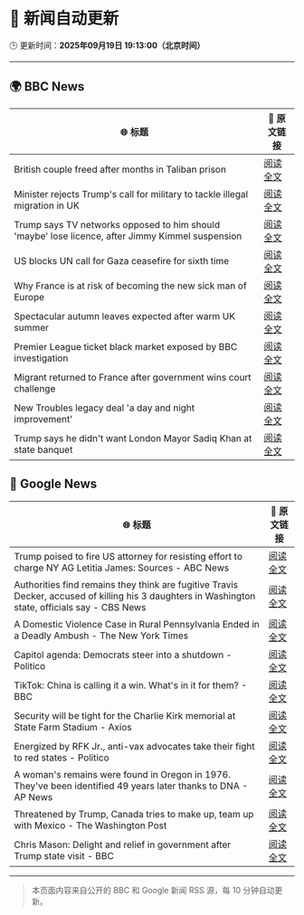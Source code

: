 # 🧠 新闻自动更新

🕒 更新时间：**2025年09月19日 19:13:00（北京时间）**

---

## 🌍 BBC News

| 🌐 标题 | 🔗 原文链接 |
|--------|-------------|
| British couple freed after months in Taliban prison | [阅读全文](https://www.bbc.com/news/articles/c0q7l8ewj0wo?at_medium=RSS&at_campaign=rss) |
| Minister rejects Trump's call for military to tackle illegal migration in UK | [阅读全文](https://www.bbc.com/news/articles/c04qre9l0v3o?at_medium=RSS&at_campaign=rss) |
| Trump says TV networks opposed to him should 'maybe' lose licence, after Jimmy Kimmel suspension | [阅读全文](https://www.bbc.com/news/articles/cr4qe0rz2zvo?at_medium=RSS&at_campaign=rss) |
| US blocks UN call for Gaza ceasefire for sixth time | [阅读全文](https://www.bbc.com/news/articles/ce3yj41083no?at_medium=RSS&at_campaign=rss) |
| Why France is at risk of becoming the new sick man of Europe | [阅读全文](https://www.bbc.com/news/articles/cvg9n6vr2eyo?at_medium=RSS&at_campaign=rss) |
| Spectacular autumn leaves expected after warm UK summer | [阅读全文](https://www.bbc.com/weather/articles/c5yvd830p37o?at_medium=RSS&at_campaign=rss) |
| Premier League ticket black market exposed by BBC investigation | [阅读全文](https://www.bbc.com/sport/articles/cwy9dlqxx2ro?at_medium=RSS&at_campaign=rss) |
| Migrant returned to France after government wins court challenge | [阅读全文](https://www.bbc.com/news/articles/cx273vnkjpmo?at_medium=RSS&at_campaign=rss) |
| New Troubles legacy deal 'a day and night improvement' | [阅读全文](https://www.bbc.com/news/articles/ckged550k76o?at_medium=RSS&at_campaign=rss) |
| Trump says he didn't want London Mayor Sadiq Khan at state banquet | [阅读全文](https://www.bbc.com/news/articles/cwyl01x9pllo?at_medium=RSS&at_campaign=rss) |

## 📰 Google News

| 🌐 标题 | 🔗 原文链接 |
|--------|-------------|
| Trump poised to fire US attorney for resisting effort to charge NY AG Letitia James: Sources - ABC News | [阅读全文](https://news.google.com/rss/articles/CBMinwFBVV95cUxNYjFUR0ZpakhnRHFmcF9RX0p6YWFGQlQtMWR0UXpUeVNXUE02SUtrVXZFbVBiaTJET092Rnp3Z3JsM2kyQ2M2REN3bHdDVnN5Nkl3Tm4xNXZpU1BFRkE5VVRQUC14U3l5OEU5WGstSHNrS2YxdGdDN29SaEtJaXZ2d3B3M2ZkLTBDRWJvZTZ6dndxT2xLR2dlOE9MVm5yUjDSAaQBQVVfeXFMUG9NdzFNdlhNQTg1VVk2b2JOSmxyOXIwdjJVRVo5dHVvTDk1V3N5dGhONGxIdElJSWhBQm9XM1R1bUVCNm9VMnZpbWttc0tNaV9DLXcwekJMMVNjZFhRSlZKdUVKaGpfLWJNLWowOGhOYVpoTmlOeFJtWnNqTkU4Wldhc1JXVnNHOVpudWxLWThCY29Ra2pFa2tzZmhaU3c2Y3BFRks?oc=5) |
| Authorities find remains they think are fugitive Travis Decker, accused of killing his 3 daughters in Washington state, officials say - CBS News | [阅读全文](https://news.google.com/rss/articles/CBMimAFBVV95cUxQZGIzR0xRMDZ6WDdRLTIxZTdLTWtjRUFpTE1oR2lKdFpiMTRJN2FoMld2ZjdXdnRqZWJEWW9ncmRrYzlmUDhHT0hIV01vUnJ0empNbHBfZ2w4RUp5YkJ5MGhxaTZ2Z0duQ0R6NEpoSkpLa0U2b2t4Q2NEYnJERjRBSjdBNUcwRVoyOERYYVJKVFk4aGh3c0JOUNIBngFBVV95cUxQTjFZa3ZxZzM3R25oRlJmOW91MU01emc1bThWejk2b1RBRlY3V3ZoYnBzREEwRzZtUFY1UWgzWDFpVlo2aUlXcEROVi1uSnMxZGxxdlRzQlhPUXhXbmNPODZ0cGJraEpYelVYaUJKbVk4MXBwZHZ3YmpaQjlTRnplQ1ZpOEQ1czRtcUg1QVRtRldZSHpMNnJsVDBuZVVWUQ?oc=5) |
| A Domestic Violence Case in Rural Pennsylvania Ended in a Deadly Ambush - The New York Times | [阅读全文](https://news.google.com/rss/articles/CBMihgFBVV95cUxPQkN1UWx4YzlOaHBxNmtNeUtHTTRDYVJ5UzFycXRkVnNicHZwNUYxVXhGUndraVljUUlPdmdFZkN5N2lLQ0RtUW9XR0ZTMzEtOGtjdHVSa09yMEtXQXMyakJ6TlowVE5kM3FpaTFPRE9VS2pGazA5enRpRW1DdkUwZElLMHlkQQ?oc=5) |
| Capitol agenda: Democrats steer into a shutdown - Politico | [阅读全文](https://news.google.com/rss/articles/CBMizgFBVV95cUxOTFpiTUlrcVBBNFhKaXc1RjJGcS01S1dUVzFKOWp1NWVZTHFKMXZEWXM2aWJhQkxianFnbnRQZnZrTFdySHVZdDM5Z3V0V0dfT3UzZVFBRHhZd0syQTcxZ19lNXJDMmNCRjMwTzFWWW1IVWZhTUZOTy1KZ1M5MmNlM1dvMnlrRzJ5SmRqbV9fT2Y1VElMOG1nX0JkVzRSZExkNHVfUjJmUDJoQ3VoTTFHUkZfd004YW16RXVxQzNTajBoUXdMSUZSNF9JaU9lZw?oc=5) |
| TikTok: China is calling it a win. What's in it for them? - BBC | [阅读全文](https://news.google.com/rss/articles/CBMiWkFVX3lxTE1TRk1tcncyWFhkT0tSeUNPUEEyM0ZIbk41NFM4REJOZjNNcnZjQlZIUl9oQjNrNGQ1Nmg1MVRXTHVNTXNocHk2M1c1Sk5ualZ0bGtzc05iZ2FfUdIBX0FVX3lxTE1WN25mYTQ4akFlSUwzOFI3MXpBTkFMcmRWeWxUYmlPTmlwNDN1cXkwQU1aWWNWdkVrS1dpVHFlbFYxM0g3TkU4LXVRUDdvRUpaTGlFMXdqWXlIR3BrU0I0?oc=5) |
| Security will be tight for the Charlie Kirk memorial at State Farm Stadium - Axios | [阅读全文](https://news.google.com/rss/articles/CBMipwFBVV95cUxNMV95bG93N0hUUUlUWUNWaERIanVmVWQ4SzlTNkJLMGZ0R3F0ZVl6SVp0ZFVFVVRFT0dEb3d6US1EcURSTC1vNnM1SGZ4akZvNnk1LXotdzl1bHRLbWNnYUMzZzJLenM4V1N0dVd0M1VTZzA0TlFEZUNsZ1ZmbW5hekVoSEtvamNVYmRfTEJRMVJ4OU1acXJGNFRna2FLc21nTWt3SllzSQ?oc=5) |
| Energized by RFK Jr., anti-vax advocates take their fight to red states - Politico | [阅读全文](https://news.google.com/rss/articles/CBMiigFBVV95cUxQY1VJR1BJMnRyTjhrLTNVN0JNSFpOTUtVbnFMSVNPR25yVmhmVVdyVjFlWmQybW1fVVY1dlpfb296VmxIMWgxcHRLSk51YVBITU1WNldRQVN2cVZkUGxhTllJYlMxQWU3TzRrUFkzU1QzSzV2ZlN6Wm00a2E2d1BaS3oxZDJhMUJ4T2c?oc=5) |
| A woman's remains were found in Oregon in 1976. They've been identified 49 years later thanks to DNA - AP News | [阅读全文](https://news.google.com/rss/articles/CBMioAFBVV95cUxNOTgxZVk4Qy1jTjRWWG5ldlhZR2FYVU9WTllHRVdXN1VKVGN0UDJab1hMRmR0NU9Pc1FLLURyZU45TXZhT3VFcTlTMW85MmVTYlVnNXFIQW5jSkNnZ09qZ0d5ZFhMX1EzODhpV0ZkQzRDWXRGMXQxRWtycFdnMk1UYXpYWGlJNlpya3Z4TDNHSVdFQ0ktd3ZzWFowbUJJMFhX?oc=5) |
| Threatened by Trump, Canada tries to make up, team up with Mexico - The Washington Post | [阅读全文](https://news.google.com/rss/articles/CBMilgFBVV95cUxQMGZkLXI5bUtIZ3RNWDNnV1RjMUlwSGhKaGRvd3RqWVg5NnlvRnc4Nm5nWGpXRG1aZk5aSEc5VmdBOEhxZkdwMkhOSU12Tnk2NmFSdFhmNEFtUnZPbUFzUUxOQU5YWGx1dmJBVXVfemxyOElQbEpNQ1RXNXNRbDFXQjd6eEV5SmFET1ZTVTI4X0FsaTN0YVE?oc=5) |
| Chris Mason: Delight and relief in government after Trump state visit - BBC | [阅读全文](https://news.google.com/rss/articles/CBMiWkFVX3lxTE1sd05lYldpSjZyczVwbzJzSGFkNEtQYnphaF9JT0tJWFk2TWVKbUE4UHR5bHF5VUtWdXhLMW1EdDlsaEtlZ25fZG9qQ0E2dDlVVFRaUXZpT19mQdIBX0FVX3lxTFBYX09SNmoxVVp3ejBwSEFwRmhyQjIwcmJKU1Vzbzctc1FUTVBHNUU4Q29Oa1lQX0s3b19nd0M0QWFZLWIxZG9NeHNTcmN5UkYtbWhFbEVYUElmOHhvalYw?oc=5) |

---
> 本页面内容来自公开的 BBC 和 Google 新闻 RSS 源，每 10 分钟自动更新。